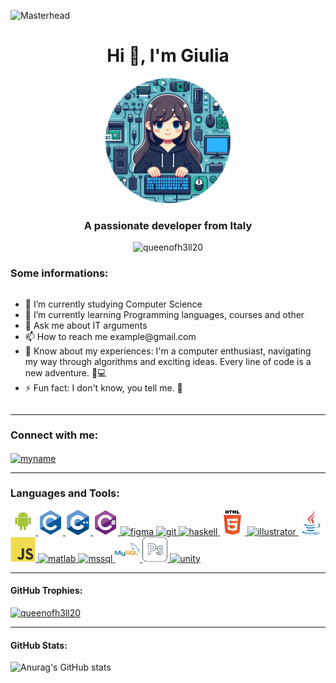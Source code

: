 ![Masterhead](https://cdn.pixabay.com/photo/2016/08/03/09/04/universe-1566161_1280.jpg)
<h1 align="center">Hi 👋, I'm Giulia</h1>  
  <p align="center"> <img src="https://raw.githubusercontent.com/queenofh3ll20/queenofh3ll20/main/icon.jpg" width="200" alt="Giuly"/> </p>
<h3 align="center">A passionate developer from Italy</h3>

<p align="center"> <img src="https://komarev.com/ghpvc/?username=queenofh3ll20&color=blueviolet&base=125" alt="queenofh3ll20" /> </p>  

<h3 align="left">Some informations:</h3> 
<div style="display: flex; align-items: center;">
  <div style="flex: 1;">
    <ul>
      <li>🔭 I’m currently studying Computer Science</li>
      <li>🌱 I’m currently learning Programming languages, courses and other</li>
      <li>💬 Ask me about IT arguments</li>
      <li>📫 How to reach me example@gmail.com</li>
      <li>📄 Know about my experiences:
            I'm a computer enthusiast, navigating my way through algorithms and exciting ideas. Every line of code is a new adventure. 🚀💻</li>
      <li>⚡ Fun fact: I don't know, you tell me. 🤔</li>
    </ul>
  </div>
</div>

---

<h3 align="left">Connect with me:</h3>  
<p align="left">  
<a href="https://linkedin.com/in/myname" target="blank"><img align="center" src="https://raw.githubusercontent.com/rahuldkjain/github-profile-readme-generator/master/src/images/icons/Social/linked-in-alt.svg" alt="myname" height="30" width="40" /></a>  
</p>  

---
  
<h3 align="left">Languages and Tools:</h3>  
<p align="left"> <a href="https://developer.android.com" target="_blank" rel="noreferrer"> <img src="https://raw.githubusercontent.com/devicons/devicon/master/icons/android/android-original-wordmark.svg" alt="android" width="40" height="40"/> </a> <a href="https://www.cprogramming.com/" target="_blank" rel="noreferrer"> <img src="https://raw.githubusercontent.com/devicons/devicon/master/icons/c/c-original.svg" alt="c" width="40" height="40"/> </a> <a href="https://www.w3schools.com/cpp/" target="_blank" rel="noreferrer"> <img src="https://raw.githubusercontent.com/devicons/devicon/master/icons/cplusplus/cplusplus-original.svg" alt="cplusplus" width="40" height="40"/> </a> <a href="https://www.w3schools.com/cs/" target="_blank" rel="noreferrer"> <img src="https://raw.githubusercontent.com/devicons/devicon/master/icons/csharp/csharp-original.svg" alt="csharp" width="40" height="40"/> </a> <a href="https://www.figma.com/" target="_blank" rel="noreferrer"> <img src="https://www.vectorlogo.zone/logos/figma/figma-icon.svg" alt="figma" width="40" height="40"/> </a> <a href="https://git-scm.com/" target="_blank" rel="noreferrer"> <img src="https://www.vectorlogo.zone/logos/git-scm/git-scm-icon.svg" alt="git" width="40" height="40"/> </a> <a href="https://www.haskell.org/" target="_blank" rel="noreferrer"> <img src="https://upload.wikimedia.org/wikipedia/commons/1/1c/Haskell-Logo.svg" alt="haskell" width="40" height="40"/> </a> <a href="https://www.w3.org/html/" target="_blank" rel="noreferrer"> <img src="https://raw.githubusercontent.com/devicons/devicon/master/icons/html5/html5-original-wordmark.svg" alt="html5" width="40" height="40"/> </a> <a href="https://www.adobe.com/in/products/illustrator.html" target="_blank" rel="noreferrer"> <img src="https://www.vectorlogo.zone/logos/adobe_illustrator/adobe_illustrator-icon.svg" alt="illustrator" width="40" height="40"/> </a> <a href="https://www.java.com" target="_blank" rel="noreferrer"> <img src="https://raw.githubusercontent.com/devicons/devicon/master/icons/java/java-original.svg" alt="java" width="40" height="40"/> </a> <a href="https://developer.mozilla.org/en-US/docs/Web/JavaScript" target="_blank" rel="noreferrer"> <img src="https://raw.githubusercontent.com/devicons/devicon/master/icons/javascript/javascript-original.svg" alt="javascript" width="40" height="40"/> </a> <a href="https://www.mathworks.com/" target="_blank" rel="noreferrer"> <img src="https://upload.wikimedia.org/wikipedia/commons/2/21/Matlab_Logo.png" alt="matlab" width="40" height="40"/> </a> <a href="https://www.microsoft.com/en-us/sql-server" target="_blank" rel="noreferrer"> <img src="https://www.svgrepo.com/show/303229/microsoft-sql-server-logo.svg" alt="mssql" width="40" height="40"/> </a> <a href="https://www.mysql.com/" target="_blank" rel="noreferrer"> <img src="https://raw.githubusercontent.com/devicons/devicon/master/icons/mysql/mysql-original-wordmark.svg" alt="mysql" width="40" height="40"/> </a> <a href="https://www.photoshop.com/en" target="_blank" rel="noreferrer"> <img src="https://raw.githubusercontent.com/devicons/devicon/master/icons/photoshop/photoshop-line.svg" alt="photoshop" width="40" height="40"/> </a>  </a> <a href="https://unity.com/" target="_blank" rel="noreferrer"> <img src="https://www.vectorlogo.zone/logos/unity3d/unity3d-icon.svg" alt="unity" width="40" height="40"/> </a> </p>  

---

<h4 align="left">GitHub Trophies:</h4> 
<p align="left"> <a href="https://github.com/ryo-ma/github-profile-trophy"><img src="https://github-profile-trophy.vercel.app/?username=queenofh3ll20&theme=algolia" alt="queenofh3ll20" /></a> </p>  

---

<h4 align="left">GitHub Stats:</h4> 

![Anurag's GitHub stats](https://github-readme-stats.vercel.app/api?username=queenofh3ll20&show_icons=true&theme=tokyonight)


